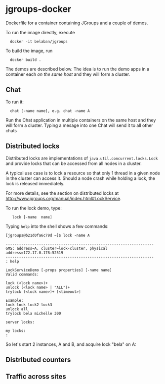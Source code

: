 

# jgroups-docker

Dockerfile for a container containing JGroups and a couple of
demos. 

To run the image directly, execute

      docker -it belaban/jgroups

To build the image, run

      docker build .


The demos are described below. The idea is to run the demo apps in a
container each *on the same host* and they will form a cluster.


## Chat
To run it:

      chat [-name name], e.g. chat -name A

Run the Chat application in multiple containers on the same host and
they will form a cluster. Typing a mesage into one Chat will send it
to all other chats


## Distributed locks

Distributed locks are implementations of
`java.util.concurrent.locks.Lock` and provide locks that can be
accessed from all nodes in a cluster. 

A typical use case is to lock a resource so that only 1 thread in a
given node in the cluster can access it. Should a node crash while
holding a lock, the lock is released immediately.

For more details, see the section on distributed locks at
http://www.jgroups.org/manual/index.html#LockService.

To run the lock demo, type:

       lock [-name  name]

Typing `help` into the shell shows a few commands:

    [jgroups@b21d0fa6c79d ~]$ lock -name A

    -------------------------------------------------------------------
    GMS: address=A, cluster=lock-cluster, physical address=172.17.0.178:52519
    -------------------------------------------------------------------
    : help

    LockServiceDemo [-props properties] [-name name]
    Valid commands:

    lock (<lock name>)+
    unlock (<lock name> | "ALL")+
    trylock (<lock name>)+ [<timeout>]

    Example:
    lock lock lock2 lock3
    unlock all
    trylock bela michelle 300

    server locks:

    my locks: 
    : 

So let's start 2 instances, A and B, and acquire lock "bela" on A:

    



## Distributed counters



## Traffic across sites




